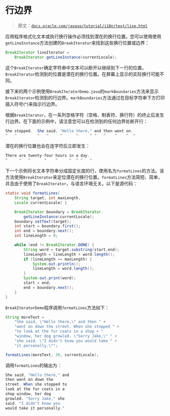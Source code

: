 # 行边界

> 原文：[`docs.oracle.com/javase/tutorial/i18n/text/line.html`](https://docs.oracle.com/javase/tutorial/i18n/text/line.html)

应用程序格式化文本或执行换行操作必须找到潜在的换行位置。您可以使用使用`getLineInstance`方法创建的`BreakIterator`来找到这些换行位置或边界：

```java
BreakIterator lineIterator =
    BreakIterator.getLineInstance(currentLocale);

```

这个`BreakIterator`确定字符串中文本可以断开以继续到下一行的位置。`BreakIterator`检测到的位置是潜在的换行位置。在屏幕上显示的实际换行可能不同。

接下来的两个示例使用`BreakIteratorDemo.java`的`markBoundaries`方法来显示`BreakIterator`检测到的行边界。`markBoundaries`方法通过在目标字符串下方打印插入符号(^)来指示行边界。

根据`BreakIterator`，在一系列空格字符（空格、制表符、换行符）的终止后发生行边界。在下面的示例中，请注意您可以在检测到的任何边界处断开行：

```java
She stopped.  She said, "Hello there," and then went on.
^   ^         ^   ^     ^      ^     ^ ^   ^    ^    ^  ^

```

潜在的换行位置也会在连字符后立即发生：

```java
There are twenty-four hours in a day.
^     ^   ^      ^    ^     ^  ^ ^   ^

```

下一个示例将长文本字符串分成固定长度的行，使用名为`formatLines`的方法。该方法使用`BreakIterator`来定位潜在的换行位置。`formatLines`方法简短、简单，并且由于使用了`BreakIterator`，与语言环境无关。以下是源代码：

```java
static void formatLines(
    String target, int maxLength,
    Locale currentLocale) {

    BreakIterator boundary = BreakIterator.
        getLineInstance(currentLocale);
    boundary.setText(target);
    int start = boundary.first();
    int end = boundary.next();
    int lineLength = 0;

    while (end != BreakIterator.DONE) {
        String word = target.substring(start,end);
        lineLength = lineLength + word.length();
        if (lineLength >= maxLength) {
            System.out.println();
            lineLength = word.length();
        }
        System.out.print(word);
        start = end;
        end = boundary.next();
    }
}

```

`BreakIteratorDemo`程序调用`formatLines`方法如下：

```java
String moreText =
    "She said, \"Hello there,\" and then " +
    "went on down the street. When she stopped " +
    "to look at the fur coats in a shop + "
    "window, her dog growled. \"Sorry Jake,\" " +
    "she said. \"I didn't know you would take " +
    "it personally.\"";

formatLines(moreText, 30, currentLocale);

```

调用`formatLines`的输出为：

```java
She said, "Hello there," and
then went on down the
street. When she stopped to
look at the fur coats in a
shop window, her dog
growled. "Sorry Jake," she
said. "I didn't know you
would take it personally."

```
